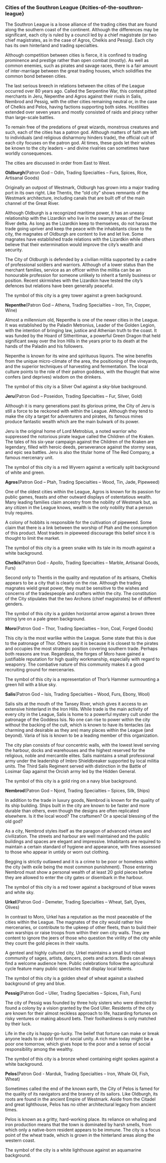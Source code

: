 ### Cities of the Southron League {#cities-of-the-southron-league}

The Southron League is a loose alliance of the trading cities that are found along the southern coast of the continent. Although the differences may be significant, each city is ruled by a council led by a chief magistrate \(or two chief magistrates, as in the case of Agros, Chelkis and Pessig\). Each city has its own hinterland and trading specialties.

Although competition between cities is fierce, it is confined to trading prominence and prestige rather than open combat \(mostly\). As well as common enemies, such as pirates and savage races, there is a fair amount of inter-marriage between the great trading houses, which solidifies the common bond between cities.

The last serious breech in relations between the cities of the League occurred over 80 years ago. Called the Serpentine War, this contest pitted merchants in Jeru, Nepenthe and Agros against their rivals in Salis, Nembrod and Pessig, with the other cities remaining neutral or, in the case of Chelkis and Pelos, having factions supporting both sides. Hostilities extended over seven years and mostly consisted of raids and piracy rather than large-scale battles.

To remain free of the predations of great wizards, monstrous creatures and such, each of the cities has a patron god. Although matters of faith are left to individuals \(and religious disharmony hinders trade\), the official cult of each city focuses on the patron god. At times, these gods let their wishes be known to the city leaders – and divine rivalries can sometimes have worldly consequences.

The cities are discussed in order from East to West.

**Oldburgh**\(Patron God – Odin, Trading Specialties – Furs, Spices, Rice, Artisanal Goods\)

Originally an outpost of Westmark, Oldburgh has grown into a major trading port in its own right. Like Thentis, the “old city” shows remnants of the Westmark architecture, including canals that are built off of the main channel of the Great River.

Although Oldburgh is a recognized maritime power, it has an uneasy relationship with the Lizardkin who live in the swampy areas of the Great River delta. As long as the Lizardkin keep to themselves, do not harass the trade going upriver and keep the peace with the inhabitants close to the city, the magnates of Oldburgh are content to live and let live. Some magnates have established trade relations with the Lizardkin while others believe that their extermination would improve the city’s wealth and security.

The City of Oldburgh is defended by a civilian militia supported by a cadre of professional soldiers and warriors. Although of a lower status than the merchant families, service as an officer within the militia can be an honourable profession for someone unlikely to inherit a family business or position. Recent skirmishes with the Lizardkin have tested the city’s defences but relations have been generally peaceful.

The symbol of this city is a grey tower against a green background.

**Nepenthe**\(Patron God – Athena, Trading Specialties – Iron, Tin, Copper, Wine\)

Almost a millennium old, Nepenthe is one of the newer cities in the League. It was established by the Paladin Metronius, Leader of the Golden Legion, with the intention of bringing law, justice and Athenian truth to the coast. It was funded by the Hoard of Sitheritimax, a powerful Green Dragon that held significant sway over the Iron Hills in the years prior to its death at the hands of the Paladin and his followers.

Nepenthe is known for its wine and spirituous liquors. The wine benefits from the unique micro-climate of the area, the positioning of the vineyards, and the superior techniques of harvesting and fermentation. The local culture points to the role of their patron goddess, with the thought that wine confers \(and deprives\) wisdom on the drinkers.

The symbol of this city is a Silver Owl against a sky-blue background.

**Jeru**\(Patron God – Poseidon, Trading Specialties – Fur, Silver, Gold\)

Although it is many generations past its glorious prime, the City of Jeru is still a force to be reckoned with within the League. Although they tend to make the city a target for adventurers and pirates, its famous mines produce fantastic wealth which are the main bulwark of its power.

Jeru is the original home of Lord Metrobius, a noted warrior who suppressed the notorious pirate league called the Children of the Kraken. The tales of his six-year campaign against the Children of the Kraken are legendary, filled with heroic deeds, perseverance against the stormy seas, and epic sea battles. Jeru is also the titular home of The Red Company, a famous mercenary unit.

The symbol of this city is a red Wyvern against a vertically split background of white and green.

**Agros**\(Patron God – Ptah, Trading Specialties – Wood, Tin, Jade, Pipeweed\)

One of the oldest cities within the League, Agros is known for its passion for public games, feasts and other outward displays of ostentatious wealth. Many leading families claim ancestry from the nobility of Westmark but, as any citizen in the League knows, wealth is the only nobility that a person truly requires.

A colony of hobbits is responsible for the cultivation of pipeweed. Some claim that there is a link between the worship of Ptah and the consumption of this product. Most traders in pipeweed discourage this belief since it is thought to limit the market.

The symbol of this city is a green snake with its tale in its mouth against a white background.

**Chelkis**\(Patron God – Apollo, Trading Specialties – Marble, Artisanal Goods, Furs\)

Second only to Thentis in the quality and reputation of its artisans, Chelkis appears to be a city that is clearly on the rise. Although the trading magnates wield great power, they must be sensitive to the wishes and concerns of the tradespeople and crafters within the city. The constitution of the City stipulates that the two Archons \(chief magistrates\) be of different genders.

The symbol of this city is a golden horizontal arrow against a brown three string lyre on a pale green background.

**Moro**\(Patron God – Thor, Trading Specialties – Iron, Coal, Forged Goods\)

This city is the most warlike within the League. Some state that this is due to the patronage of Thor. Others say it is because it is closest to the pirates and occupies the most strategic position covering southern trade. Perhaps both reasons are true. Regardless, the forges of Moro have gained a justifiable reputation for high quality workmanship, especially with regard to weaponry. The combative nature of this community makes it a good recruiting ground for mercenaries.

The symbol of this city is a representation of Thor’s Hammer surmounting a green hill with a blue sky.

**Salis**\(Patron God – Isis, Trading Specialties – Wood, Furs, Ebony, Wool\)

Salis sits at the mouth of the Tansey River, which gives it access to an extensive hinterland in the Iron Hills. While trade is the main activity of every city in the League, Salis is home to a powerful mystery cult under the patronage of the Goddess Isis. No one can rise to power within the city without the backing of the cult, which is known to have its tentacles \(as charming and desirable as they are\) many places within the League \(and beyond\). Varia of Isis is known to be a leading member of this organization.

The city plan consists of four concentric walls, with the lowest level serving the harbour, docks and warehouses and the highest reserved for the religious, noble and mercantile elites. Salis maintains a small professional army under the leadership of Imbro Shieldbreaker supported by local militia units. The Third Salis Regiment served with distinction in the Battle of Losimar Gap against the Orcish army led by the Hidden General.

The symbol of this city is a gold ring on a navy blue background.

**Nembrod**\(Patron God – Njord, Trading Specialties – Spices, Silk, Ships\)

In addition to the trade in luxury goods, Nembrod is known for the quality of its ship building. Ships built in the city are known to be faster and more durable than others, even though the designs are often replicated elsewhere. Is it the local wood? The craftsmen? Or a special blessing of the old god?

As a city, Nembrod styles itself as the paragon of advanced virtues and civilization. The streets and harbour are well maintained and the public buildings and spaces are elegant and impressive. Inhabitants are required to maintain a certain standard of hygiene and appearance, with fines assessed to those who appear in untidy or worn out clothing.

Begging is strictly outlawed and it is a crime to be poor or homeless within the city \(with exile being the most common punishment\). Those entering Nembrod must show a personal wealth of at least 20 gold pieces before they are allowed to enter the city gates or disembark in the harbour.

The symbol of this city is a red tower against a background of blue waves and white sky.

**Urkel**\(Patron God - Demeter, Trading Specialties – Wheat, Salt, Dyes, Olives\)

In contrast to Moro, Urkel has a reputation as the most peaceable of the cities within the League. The magnates of the city would rather hire mercenaries, or contribute to the upkeep of other fleets, than to build their own warships or raise troops from within their own city walls. They are content to ignore the jeers of those who question the virility of the city while they count the gold pieces in their vaults.

A genteel and highly cultured city, Urkel maintains a small but robust community of sages, artists, dancers, poets and actors. Bards can always find a welcome audience here. Public celebrations follow the agricultural cycle feature many public spectacles that display local talents.

The symbol of this city is a golden sheaf of wheat against a slashed background of grey and blue.

**Pessig**\(Patron God – Uller, Trading Specialties – Spices, Fish, Furs\)

The city of Pessig was founded by three holy sisters who were directed to found a colony by a vision granted by the God Uller. Residents of the city are known for their almost reckless approach to life, hazarding fortunes on risky ventures or making absurd bets. Their foolhardiness is only matched by their luck.

Life in the city is happy-go-lucky. The belief that fortune can make or break anyone leads to an odd form of social unity. A rich man today might be a poor one tomorrow, which gives hope to the poor and a sense of social responsibility among the wealthy.

The symbol of this city is a bronze wheel containing eight spokes against a white background.

**Pelos**\(Patron God - Marduk, Trading Specialties – Iron, Whale Oil, Fish, Wheat\)

Sometimes called the end of the known earth, the City of Pelos is famed for the quality of its navigators and the bravery of its sailors. Like Oldburgh, its roots are found in the ancient Empire of Westmark. Aside from the Citadel and great lighthouse, Pelos has no other architectural legacy from ancient times.

Pelos is known as a gritty, hard-working place. Its reliance on whaling and iron production means that the town is dominated by harsh smells, from which only a native-born resident appears to be immune. The city is a focus point of the wheat trade, which is grown in the hinterland areas along the western coast.

The symbol of the city is a white lighthouse against an aquamarine background.

